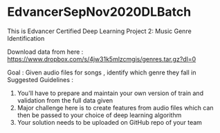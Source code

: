 # EdvancerSepNov2020DLBatch
This is  Edvancer Certified Deep Learning Project 2: Music Genre Identification

Download data from here :  https://www.dropbox.com/s/4jw31k5mlzcmgis/genres.tar.gz?dl=0

Goal : Given audio files for songs , identify which genre they fall in 
Suggested Guidelines : 

1. You'll have to prepare and maintain your own version of train and validation from the full data given 
2. Major challenge here is to create features from audio files which can then be passed to your choice of deep learning algorithm 
3. Your solution needs to be uploaded on GitHub repo of your team
